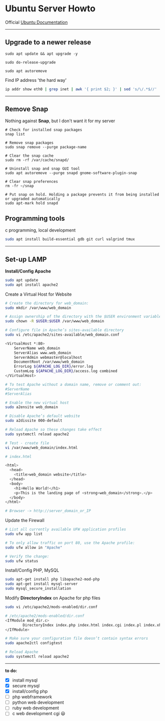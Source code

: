 # Ubuntu Server Howto

Official [Ubuntu Documentation](https://help.ubuntu.com/)

***

## Upgrade to a newer release

```
sudo apt update && apt upgrade -y

sudo do-release-upgrade

sudo apt autoremove

```
Find IP address 'the hard way'
```bash
ip addr show eth0 | grep inet | awk '{ print $2; }' | sed 's/\/.*$//'
```
***

## Remove Snap 

Nothing against **Snap**, but I don't want it for my server

```
# Check for installed snap packages
snap list

# Remove snap packages
sudo snap remove --purge package-name

# Clear the snap cache
sudo rm -rf /var/cache/snapd/

# Uninstall snap and snap GUI tool
sudo apt autoremove --purge snapd gnome-software-plugin-snap

# Clear snap preferences
rm -fr ~/snap

# Put snap on hold. Holding a package prevents it from being installed or upgraded automatically
sudo apt-mark hold snapd
```
## Programming tools 
c programming, local development
```bash
sudo apt install build-essential gdb git curl valgrind tmux
```
***

## Set-up LAMP

**Install/Config Apache**
```bash
sudo apt update
sudo apt install apache2

```
Create a Virtual Host for Website
```bash
# Create the directory for web_domain:
sudo mkdir /var/www/web_domain

# Assign ownership of the directory with the $USER environment variable, which will reference your current system user:
sudo chown -R $USER:$USER /var/www/web_domain

# Configure file in Apache’s sites-available directory
sudo vi /etc/apache2/sites-available/web_domain.conf

<VirtualHost *:80>
    ServerName web_domain
    ServerAlias www.web_domain
    ServerAdmin webmaster@localhost
    DocumentRoot /var/www/web_domain
    ErrorLog ${APACHE_LOG_DIR}/error.log
    CustomLog ${APACHE_LOG_DIR}/access.log combined
</VirtualHost>

# To test Apache without a domain name, remove or comment out:
#ServerName 
#ServerAlias 

# Enable the new virtual host
sudo a2ensite web_domain

# Disable Apache’s default website
sudo a2dissite 000-default

# Reload Apache so these changes take effect
sudo systemctl reload apache2

# Test - create file
vi /var/www/web_domain/index.html

# index.html

<html>
  <head>
    <title>web_domain website</title>
  </head>
  <body>
    <h1>Hello World!</h1>
    <p>This is the landing page of <strong>web_domain</strong>.</p>
  </body>
</html>

# Browser -> http://server_domain_or_IP
```
Update the Firewall
```bash
# List all currently available UFW application profiles
sudo ufw app list

# To only allow traffic on port 80, use the Apache profile:
sudo ufw allow in "Apache"

# Verify the change:
sudo ufw status
```
Install/Config PHP, MySQL
```bash
sudo apt-get install php libapache2-mod-php 
sudo apt-get install mysql-server
sudo mysql_secure_installation
```
Modify **DirectoryIndex** on Apache for php files
```bash
sudo vi /etc/apache2/mods-enabled/dir.conf

# /etc/apache2/mods-enabled/dir.conf
<IfModule mod_dir.c>
        DirectoryIndex index.php index.html index.cgi index.pl index.xhtml index.htm
</IfModule>

# Make sure your configuration file doesn’t contain syntax errors
sudo apache2ctl configtest

# Reload Apache
sudo systemctl reload apache2
```
***

**to do:** 

- [x] install mysql
- [x] secure mysql
- [x] install/config php
- [ ] php webframework
- [ ] python web development
- [ ] ruby web development
- [ ] c web development cgi 😃

